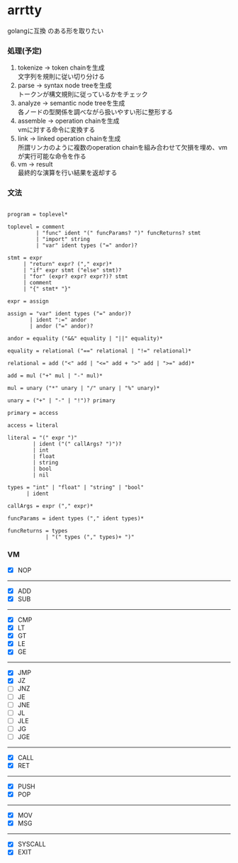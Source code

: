 # arrtty
golangに互換 のある形を取りたい

### 処理(予定)
1. tokenize -> token chainを生成  
文字列を規則に従い切り分ける
2. parse -> syntax node treeを生成  
トークンが構文規則に従っているかをチェック
3. analyze -> semantic node treeを生成  
各ノードの型関係を調べながら扱いやすい形に整形する
4. assemble -> operation chainを生成  
vmに対する命令に変換する
5. link -> linked operation chainを生成  
所謂リンカのように複数のoperation chainを組み合わせて欠損を埋め、vmが実行可能な命令を作る
6. vm -> result  
最終的な演算を行い結果を返却する

### 文法
```text

program = toplevel*

toplevel = comment
         | "func" ident "(" funcParams? ")" funcReturns? stmt
         | "import" string
         | "var" ident types ("=" andor)?

stmt = expr
     | "return" expr? ("," expr)*
     | "if" expr stmt ("else" stmt)?
     | "for" (expr? expr? expr?)? stmt
     | comment
     | "{" stmt* "}"

expr = assign

assign = "var" ident types ("=" andor)?
       | ident ":=" andor
       | andor ("=" andor)?

andor = equality ("&&" equality | "||" equality)*

equality = relational ("==" relational | "!=" relational)*

relational = add ("<" add | "<=" add + ">" add | ">=" add)*

add = mul ("+" mul | "-" mul)*

mul = unary ("*" unary | "/" unary | "%" unary)*

unary = ("+" | "-" | "!")? primary

primary = access

access = literal 

literal = "(" expr ")"
        | ident ("(" callArgs? ")")?
        | int
        | float
        | string
        | bool
        | nil

types = "int" | "float" | "string" | "bool"
      | ident

callArgs = expr ("," expr)*

funcParams = ident types ("," ident types)*

funcReturns = types
            | "(" types ("," types)+ ")"

```

### VM

- [x] NOP
---
- [x] ADD
- [x] SUB
---
- [x] CMP
- [x] LT
- [x] GT
- [x] LE
- [x] GE
---
- [x] JMP
- [x] JZ
- [ ] JNZ
- [ ] JE
- [ ] JNE
- [ ] JL
- [ ] JLE
- [ ] JG
- [ ] JGE
---
- [x] CALL
- [x] RET
---
- [x] PUSH
- [x] POP
---
- [x] MOV
- [x] MSG
---
- [x] SYSCALL
- [x] EXIT